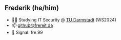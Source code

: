 ## Frederik (he/him)

- :man_student: Studying IT Security @ [TU Darmstadt](https://www.tu-darmstadt.de/studieren/studieninteressierte/studienangebot_studiengaenge/studiengang_341504.en.jsp) (WS2024)
- :mailbox: github@frereit.de
- :speech_balloon: Signal: fre.99
